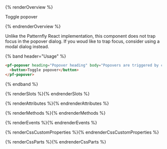 {% renderOverview %}

<pf-popover heading="Popover heading" body="Popovers are triggered by click rather than hover." footer="Popover footer">
  <pf-button>Toggle popover</pf-button>
</pf-popover>

{% endrenderOverview %}

Unlike the Patternfly React implementation, this component does not trap focus in the popover dialog. If you woud like to trap focus, consider using a modal dialog instead.

{% band header="Usage" %}

  ```html
  <pf-popover heading="Popover heading" body="Popovers are triggered by click rather than hover." footer="Popover footer">
    <button>Toggle popover</button>
  </pf-popover>
  ```
{% endband %}

{% renderSlots %}{% endrenderSlots %}

{% renderAttributes %}{% endrenderAttributes %}

{% renderMethods %}{% endrenderMethods %}

{% renderEvents %}{% endrenderEvents %}

{% renderCssCustomProperties %}{% endrenderCssCustomProperties %}

{% renderCssParts %}{% endrenderCssParts %}
